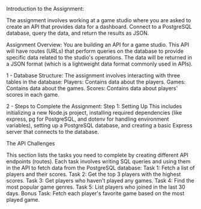 Introduction to the Assignment:

The assignment involves working at a game studio where you are asked to create an API that provides data for a dashboard. 
Connect to a PostgreSQL database, query the data, and return the results as JSON.

Assignment Overview:
You are building an API for a game studio. This API will have routes (URLs) that perform queries on the database to provide specific data related to the studio's operations.
The data will be returned in a JSON format (which is a lightweight data format commonly used in APIs).

1 - Database Structure:
The assignment involves interacting with three tables in the database:
Players: Contains data about the players.
Games: Contains data about the games.
Scores: Contains data about players' scores in each game.

2 - Steps to Complete the Assignment:
Step 1: Setting Up
This includes initializing a new Node.js project, installing required dependencies 
(like express, pg for PostgreSQL, and dotenv for handling environment variables), setting up a PostgreSQL database, and creating a basic Express server that connects to the database.

The API Challenges

This section lists the tasks you need to complete by creating different API endpoints (routes). 
Each task involves writing SQL queries and using them in the API to fetch data from the PostgreSQL database:
Task 1: Fetch a list of players and their scores.
Task 2: Get the top 3 players with the highest scores.
Task 3: Get players who haven't played any games.
Task 4: Find the most popular game genres.
Task 5: List players who joined in the last 30 days.
Bonus Task: Fetch each player's favorite game based on the most played game.
